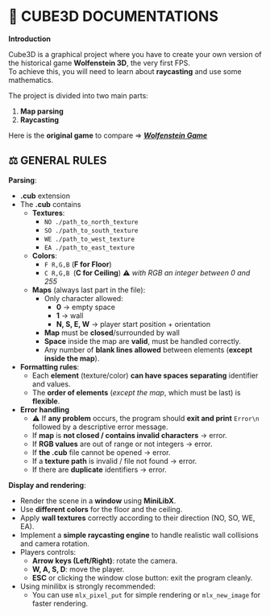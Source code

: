 # :notebook_with_decorative_cover: CUBE3D DOCUMENTATIONS


__Introduction__

Cube3D is a graphical project where you have to create your own version of the historical game **Wolfenstein 3D**, the very first FPS.  
To achieve this, you will need to learn about **raycasting** and use some mathematics.

The project is divided into two main parts:  
1. **Map parsing**  
2. **Raycasting**

Here is the __original game__ to compare => [<u>**_Wolfenstein Game_**</u>](http://users.atw.hu/wolf3d/)

## :balance_scale: GENERAL RULES

__Parsing__:
- **.cub** extension
- The **.cub** contains
	- **Textures**:
		- ```NO ./path_to_north_texture```
		- ```SO ./path_to_south_texture```
		- ```WE ./path_to_west_texture```
		- ```EA ./path_to_east_texture```
	- **Colors**:
		- ```F R,G,B``` (__F for Floor__)
		- ```C R,G,B ```(__C for Ceiling__)
		:warning: _with RGB an integer between 0 and 255_
	- **Maps** (always last part in the file):
		- Only character allowed:
			- __0__ -> empty space
			- __1__ -> wall
			- __N, S, E, W__ -> player start position + orientation
		- __Map__ must be __closed__/surrounded by wall
		- __Space__ inside the map are __valid__, must be handled correctly.
		- Any number of __blank lines allowed__ between elements (__except inside the map__).
- **Formatting rules**:
	- Each __element__ (texture/color) __can have spaces separating__ identifier and values.
	- The __order of elements__ (_except the map_, which must be last) is __flexible__.
- **Error handling**
	- :warning: If __any problem__ occurs, the program should __exit and print__ ```Error\n``` followed by a descriptive error message.
	- If __map__ is __not closed / contains invalid characters__ → error.
	- If __RGB values__ are out of range or not integers → error.
	- If __the .cub__ file cannot be opened → error.
	- If a __texture path__ is invalid / file not found → error.
	- If there are __duplicate__ identifiers → error.

__Display and rendering__:
- Render the scene in a __window__ using __MiniLibX__.
- Use __different colors__ for the floor and the ceiling.
- Apply __wall textures__ correctly according to their direction (NO, SO, WE, EA).
- Implement a __simple raycasting engine__ to handle realistic wall collisions and camera rotation.
- Players controls:
	- __Arrow keys (Left/Right)__: rotate the camera.
	- __W, A, S, D__: move the player.
	- __ESC__ or clicking the window close button: exit the program cleanly.
- Using minilibx is strongly recommended:
	- You can use ```mlx_pixel_put``` for simple rendering or ```mlx_new_image``` for faster rendering.

## 